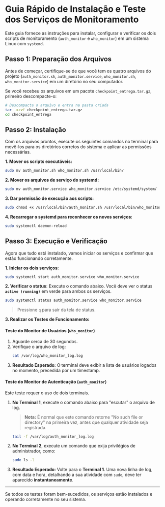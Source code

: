 # Guia Rápido de Instalação e Teste dos Serviços de Monitoramento

Este guia fornece as instruções para instalar, configurar e verificar os dois scripts de monitoramento (`auth_monitor` e `who_monitor`) em um sistema Linux com `systemd`.

## Passo 1: Preparação dos Arquivos

Antes de começar, certifique-se de que você tem os quatro arquivos do projeto (`auth_monitor.sh`, `auth_monitor.service`, `who_monitor.sh`, `who_monitor.service`) em um diretório no seu computador.

Se você recebeu os arquivos em um pacote `checkpoint_entrega.tar.gz`, primeiro descompacte-o:
```bash
# Descompacta o arquivo e entra na pasta criada
tar -xzvf checkpoint_entrega.tar.gz
cd checkpoint_entrega
```

## Passo 2: Instalação

Com os arquivos prontos, execute os seguintes comandos no terminal para movê-los para os diretórios corretos do sistema e aplicar as permissões necessárias.

**1. Mover os scripts executáveis:**
```bash
sudo mv auth_monitor.sh who_monitor.sh /usr/local/bin/
```

**2. Mover os arquivos de serviço do systemd:**
```bash
sudo mv auth_monitor.service who_monitor.service /etc/systemd/system/
```

**3. Dar permissão de execução aos scripts:**
```bash
sudo chmod +x /usr/local/bin/auth_monitor.sh /usr/local/bin/who_monitor.sh
```

**4. Recarregar o systemd para reconhecer os novos serviços:**
```bash
sudo systemctl daemon-reload
```

## Passo 3: Execução e Verificação

Agora que tudo está instalado, vamos iniciar os serviços e confirmar que estão funcionando corretamente.

**1. Iniciar os dois serviços:**
```bash
sudo systemctl start auth_monitor.service who_monitor.service
```

**2. Verificar o status:**
Execute o comando abaixo. Você deve ver o status **`active (running)`** em verde para ambos os serviços.
```bash
sudo systemctl status auth_monitor.service who_monitor.service
```
> Pressione `q` para sair da tela de status.

**3. Realizar os Testes de Funcionamento:**

#### Teste do Monitor de Usuários (`who_monitor`)
1.  Aguarde cerca de 30 segundos.
2.  Verifique o arquivo de log:
    ```bash
    cat /var/log/who_monitor_log.log
    ```
3.  **Resultado Esperado:** O terminal deve exibir a lista de usuários logados no momento, precedida por um timestamp.

#### Teste do Monitor de Autenticação (`auth_monitor`)
Este teste requer o uso de dois terminais.

1.  **No Terminal 1**, execute o comando abaixo para "escutar" o arquivo de log.
    > **Nota:** É normal que este comando retorne "No such file or directory" na primeira vez, antes que qualquer atividade seja registrada.
    ```bash
    tail -f /var/log/auth_monitor_log.log
    ```
2.  **No Terminal 2**, execute um comando que exija privilégios de administrador, como:
    ```bash
    sudo ls -l
    ```
3.  **Resultado Esperado:** Volte para o **Terminal 1**. Uma nova linha de log, com data e hora, detalhando a sua atividade com `sudo`, deve ter aparecido **instantaneamente**.

---

Se todos os testes foram bem-sucedidos, os serviços estão instalados e operando corretamente no seu sistema.
